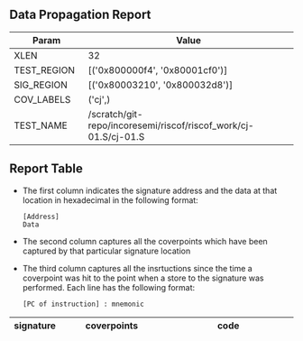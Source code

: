
## Data Propagation Report

| Param       | Value    |
|-------------|----------|
| XLEN        | 32      |
| TEST_REGION | [('0x800000f4', '0x80001cf0')]      |
| SIG_REGION  | [('0x80003210', '0x800032d8')]      |
| COV_LABELS  | ('cj',)      |
| TEST_NAME   | /scratch/git-repo/incoresemi/riscof/riscof_work/cj-01.S/cj-01.S    |

## Report Table

- The first column indicates the signature address and the data at that location in hexadecimal in the following format: 
  ```
  [Address]
  Data
  ```

- The second column captures all the coverpoints which have been captured by that particular signature location

- The third column captures all the insrtuctions since the time a coverpoint was
  hit to the point when a store to the signature was performed. Each line has
  the following format:
  ```
  [PC of instruction] : mnemonic
  ```

<style>
table th:first-of-type {
    width: 5%;
}
table th:nth-of-type(2) {
    width: 40%;
}
table th:nth-of-type(3) {
    width: 55%;
}
</style>

|signature|coverpoints|code|
|---------|-----------|----|
